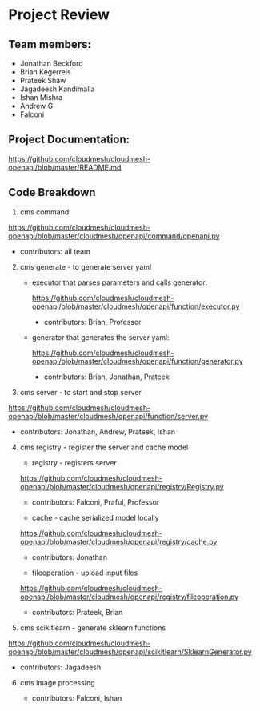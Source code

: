 # Project Review

## Team members:
  - Jonathan Beckford
  - Brian Kegerreis
  - Prateek Shaw
  - Jagadeesh Kandimalla
  - Ishan Mishra
  - Andrew G
  - Falconi

## Project Documentation:

<https://github.com/cloudmesh/cloudmesh-openapi/blob/master/README.md>

## Code Breakdown

1. cms command:

<https://github.com/cloudmesh/cloudmesh-openapi/blob/master/cloudmesh/openapi/command/openapi.py>

 - contributors: all team

2. cms generate - to generate server yaml
    - executor that parses parameters and calls generator:
         
         <https://github.com/cloudmesh/cloudmesh-openapi/blob/master/cloudmesh/openapi/function/executor.py>
         
      - contributors:  Brian, Professor
        
    - generator that generates the server yaml:
         
         <https://github.com/cloudmesh/cloudmesh-openapi/blob/master/cloudmesh/openapi/function/generator.py>
         
      - contributors:  Brian, Jonathan, Prateek
    
3. cms server - to start and stop server

 <https://github.com/cloudmesh/cloudmesh-openapi/blob/master/cloudmesh/openapi/function/server.py>
 
  - contributors:  Jonathan, Andrew, Prateek, Ishan
      
4. cms registry - register the server and cache model

    - registry - registers server 
    
    <https://github.com/cloudmesh/cloudmesh-openapi/blob/master/cloudmesh/openapi/registry/Registry.py>
    
      - contributors: Falconi, Praful, Professor

    - cache - cache serialized model locally

    <https://github.com/cloudmesh/cloudmesh-openapi/blob/master/cloudmesh/openapi/registry/cache.py>
      
      - contributors: Jonathan
      
    - fileoperation - upload input files

    <https://github.com/cloudmesh/cloudmesh-openapi/blob/master/cloudmesh/openapi/registry/fileoperation.py>
    
      - contributors: Prateek, Brian 
  
5. cms scikitlearn - generate sklearn functions

<https://github.com/cloudmesh/cloudmesh-openapi/blob/master/cloudmesh/openapi/scikitlearn/SklearnGenerator.py>
    
   - contributors: Jagadeesh
   
6. cms image processing

   - contributors: Falconi, Ishan
